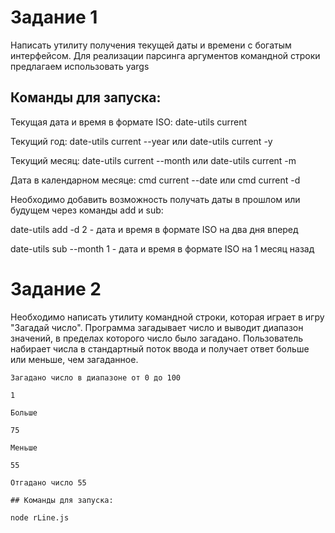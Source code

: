# Задание 1

Написать утилиту получения текущей даты и времени с богатым интерфейсом. Для реализации парсинга аргументов командной строки предлагаем использовать yargs

## Команды для запуска:

Текущая дата и время в формате ISO:
date-utils current

Текущий год:
date-utils current --year или date-utils current -y

Текущий месяц:
date-utils current --month или date-utils current -m

Дата в календарном месяце:
cmd current --date или cmd current -d

Необходимо добавить возможность получать даты в прошлом или будущем через команды add и sub:

date-utils add -d 2 - дата и время в формате ISO на два дня вперед

date-utils sub --month 1 - дата и время в формате ISO на 1 месяц назад

# Задание 2

Необходимо написать утилиту командной строки, которая играет в игру "Загадай число". Программа загадывает число и выводит диапазон значений, в пределах которого число было загадано. Пользователь набирает числа в стандартный поток ввода и получает ответ больше или меньше, чем загаданное.

```
Загадано число в диапазоне от 0 до 100

1

Больше

75

Меньше

55

Отгадано число 55

## Команды для запуска:

node rLine.js
```
